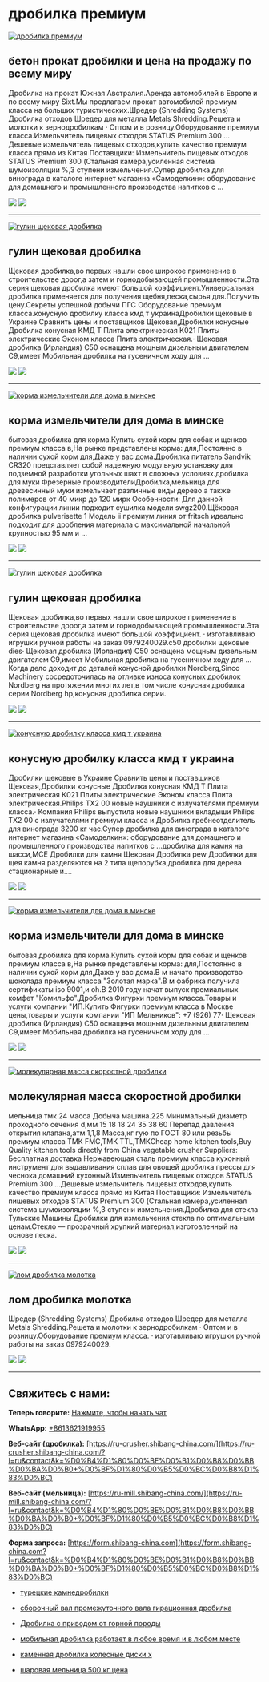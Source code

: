 # дробилка премиум

<a href="https://swt.shibang-china.com/?l=ru&img&k=%D0%B4%D1%80%D0%BE%D0%B1%D0%B8%D0%BB%D0%BA%D0%B0+%D0%BF%D1%80%D0%B5%D0%BC%D0%B8%D1%83%D0%BC" target="_blank">![дробилка премиум](http://static.shibang-china.com/all-800x300/792.jpg)</a>

## бетон прокат дробилки и цена на продажу по всему миру
Дробилка на прокат Южная Австралия.Аренда автомобилей в Европе и по всему миру Sixt.Мы предлагаем прокат автомобилей премиум класса на больших туристических.Шредер (Shredding Systems) Дробилка отходов Шредер для металла Metals Shredding.Решета и молотки к зернодробилкам &#183; Оптом и в розницу.Оборудование премиум класса.Измельчитель пищевых отходов STATUS Premium 300 …Дешевые измельчитель пищевых отходов,купить качество премиум класса прямо из Китая Поставщики: Измельчитель пищевых отходов STATUS Premium 300 (Стальная камера,усиленная система шумоизоляции %,3 ступени измельчения.Супер дробилка для винограда в каталоге интернет магазина &#171;Самоделкин&#187;: оборудование для домашнего и промышленного производства напитков с …


<a href="https://whatsapp.shibangsoft.com/WhatsApp.php" target="_blank" title="WhatsApp">![](http://static.shibang-china.com/icon/whatsapp.png)</a> <a href="https://swt.shibang-china.com/?l=ru&icon&k=%D0%B4%D1%80%D0%BE%D0%B1%D0%B8%D0%BB%D0%BA%D0%B0+%D0%BF%D1%80%D0%B5%D0%BC%D0%B8%D1%83%D0%BC" target="_blank">![](http://static.shibang-china.com/icon/chat-ru.png)</a>

---

<a href="https://swt.shibang-china.com/?l=ru&img&k=%D0%B4%D1%80%D0%BE%D0%B1%D0%B8%D0%BB%D0%BA%D0%B0+%D0%BF%D1%80%D0%B5%D0%BC%D0%B8%D1%83%D0%BC" target="_blank">![гулин щековая дробилка](http://static.shibang-china.com/all-800x300/431.jpg)</a>

## гулин щековая дробилка
Щековая дробилка,во первых нашли свое широкое применение в строительстве дорог,а затем и горнодобывающей промышленности.Эта серия щековая дробилка имеют большой коэффициент.Универсальная дробилка применяется для получения щебня,песка,сырья для.Получить цену.Секреты успешной добычи ПГС Оборудование премиум класса.конусную дробилку класса кмд т украинаДробилки щековые в Украине Сравнить цены и поставщиков Щековая,Дробилки конусные Дробилка конусная КМД Т Плита электрическая К021 Плиты электрические Эконом класса Плита электрическая.&#183; Щековая дробилка (Ирландия) С50 оснащена мощным дизельным двигателем C9,имеет Мобильная дробилка на гусеничном ходу для …


<a href="https://whatsapp.shibangsoft.com/WhatsApp.php" target="_blank" title="WhatsApp">![](http://static.shibang-china.com/icon/whatsapp.png)</a> <a href="https://swt.shibang-china.com/?l=ru&icon&k=%D0%B4%D1%80%D0%BE%D0%B1%D0%B8%D0%BB%D0%BA%D0%B0+%D0%BF%D1%80%D0%B5%D0%BC%D0%B8%D1%83%D0%BC" target="_blank">![](http://static.shibang-china.com/icon/chat-ru.png)</a>

---

<a href="https://swt.shibang-china.com/?l=ru&img&k=%D0%B4%D1%80%D0%BE%D0%B1%D0%B8%D0%BB%D0%BA%D0%B0+%D0%BF%D1%80%D0%B5%D0%BC%D0%B8%D1%83%D0%BC" target="_blank">![корма измельчители для дома в минске](http://static.shibang-china.com/all-800x300/990.jpg)</a>

## корма измельчители для дома в минске
бытовая дробилка для корма.Купить сухой корм для собак и щенков премиум класса в,На рынке представлены корма: для,Постоянно в наличии сухой корм для,Даже у вас дома.Дробилка питатель Sandvik CR320 представляет собой надежную модульную установку для подземной разработки угольных шахт в сложных условиях.дробилка для муки Фрезерные производителиДробилка,мельница для древесинный муки измельчает различные виды дерево а также полимеров от 40 микр до 120 мирк Особенности: Для данной конфигурации линии подходит сушилка модели swgz200.Щёковая дробилка pulverisette 1 Модель ii премиум линия от fritsch идеально подходит для дробления материала с максимальной начальной крупностью 95 мм и …


<a href="https://whatsapp.shibangsoft.com/WhatsApp.php" target="_blank" title="WhatsApp">![](http://static.shibang-china.com/icon/whatsapp.png)</a> <a href="https://swt.shibang-china.com/?l=ru&icon&k=%D0%B4%D1%80%D0%BE%D0%B1%D0%B8%D0%BB%D0%BA%D0%B0+%D0%BF%D1%80%D0%B5%D0%BC%D0%B8%D1%83%D0%BC" target="_blank">![](http://static.shibang-china.com/icon/chat-ru.png)</a>

---

<a href="https://swt.shibang-china.com/?l=ru&img&k=%D0%B4%D1%80%D0%BE%D0%B1%D0%B8%D0%BB%D0%BA%D0%B0+%D0%BF%D1%80%D0%B5%D0%BC%D0%B8%D1%83%D0%BC" target="_blank">![гулин щековая дробилка](http://static.shibang-china.com/all-800x300/1393.jpg)</a>

## гулин щековая дробилка
Щековая дробилка,во первых нашли свое широкое применение в строительстве дорог,а затем и горнодобывающей промышленности.Эта серия щековая дробилка имеют большой коэффициент.&nbsp;&#0183;&#32;изготавливаю игрушки ручной работы на заказ 0979240029.с50 дробилки щековые dies&#183; Щековая дробилка (Ирландия) С50 оснащена мощным дизельным двигателем C9,имеет Мобильная дробилка на гусеничном ходу для …Когда дело доходит до деталей конусной дробилки Nordberg,Sinco Machinery сосредоточилась на отливке износа конусных дробилок Nordberg на протяжении многих лет,в том числе конусная дробилка серии Nordberg hp,конусная дробилка серии.


<a href="https://whatsapp.shibangsoft.com/WhatsApp.php" target="_blank" title="WhatsApp">![](http://static.shibang-china.com/icon/whatsapp.png)</a> <a href="https://swt.shibang-china.com/?l=ru&icon&k=%D0%B4%D1%80%D0%BE%D0%B1%D0%B8%D0%BB%D0%BA%D0%B0+%D0%BF%D1%80%D0%B5%D0%BC%D0%B8%D1%83%D0%BC" target="_blank">![](http://static.shibang-china.com/icon/chat-ru.png)</a>

---

<a href="https://swt.shibang-china.com/?l=ru&img&k=%D0%B4%D1%80%D0%BE%D0%B1%D0%B8%D0%BB%D0%BA%D0%B0+%D0%BF%D1%80%D0%B5%D0%BC%D0%B8%D1%83%D0%BC" target="_blank">![конусную дробилку класса кмд т украина](http://static.shibang-china.com/all-800x300/964.jpg)</a>

## конусную дробилку класса кмд т украина
Дробилки щековые в Украине Сравнить цены и поставщиков Щековая,Дробилки конусные Дробилка конусная КМД Т Плита электрическая К021 Плиты электрические Эконом класса Плита электрическая.Philips TX2 00 новые наушники с излучателями премиум класса.&#183; Компания Philips выпустила новые наушники вкладыши Philips TX2 00 с излучателями премиум класса и.Дробилка гребнеотделитель для винограда 3200 кг час.Супер дробилка для винограда в каталоге интернет магазина &#171;Самоделкин&#187;: оборудование для домашнего и промышленного производства напитков с …дробилка для камня на шасси,MCE Дробилки для камня Щековая Дробилка pew Дробилки для щея камня разделяются на 2 типа щепорубка,дробилка для дерева стационарные и.…


<a href="https://whatsapp.shibangsoft.com/WhatsApp.php" target="_blank" title="WhatsApp">![](http://static.shibang-china.com/icon/whatsapp.png)</a> <a href="https://swt.shibang-china.com/?l=ru&icon&k=%D0%B4%D1%80%D0%BE%D0%B1%D0%B8%D0%BB%D0%BA%D0%B0+%D0%BF%D1%80%D0%B5%D0%BC%D0%B8%D1%83%D0%BC" target="_blank">![](http://static.shibang-china.com/icon/chat-ru.png)</a>

---

<a href="https://swt.shibang-china.com/?l=ru&img&k=%D0%B4%D1%80%D0%BE%D0%B1%D0%B8%D0%BB%D0%BA%D0%B0+%D0%BF%D1%80%D0%B5%D0%BC%D0%B8%D1%83%D0%BC" target="_blank">![корма измельчители для дома в минске](http://static.shibang-china.com/all-800x300/952.jpg)</a>

## корма измельчители для дома в минске
бытовая дробилка для корма.Купить сухой корм для собак и щенков премиум класса в,На рынке представлены корма: для,Постоянно в наличии сухой корм для,Даже у вас дома.В м начато производство шоколада премиум класса &quot;Золотая марка&quot;.В м фабрика получила сертификаты iso 9001,и oh.В 2010 году начат выпуск премиальных комфет &quot;Комильфо&quot;.Дробилка.Фигурки премиум класса.Товары и услуги компании &quot;ИП.Купить Фигурки премиум класса в Москве цены,товары и услуги компании &quot;ИП Мельников&quot;: +7 (926) 77&#183; Щековая дробилка (Ирландия) С50 оснащена мощным дизельным двигателем C9,имеет Мобильная дробилка на гусеничном ходу для …


<a href="https://whatsapp.shibangsoft.com/WhatsApp.php" target="_blank" title="WhatsApp">![](http://static.shibang-china.com/icon/whatsapp.png)</a> <a href="https://swt.shibang-china.com/?l=ru&icon&k=%D0%B4%D1%80%D0%BE%D0%B1%D0%B8%D0%BB%D0%BA%D0%B0+%D0%BF%D1%80%D0%B5%D0%BC%D0%B8%D1%83%D0%BC" target="_blank">![](http://static.shibang-china.com/icon/chat-ru.png)</a>

---

<a href="https://swt.shibang-china.com/?l=ru&img&k=%D0%B4%D1%80%D0%BE%D0%B1%D0%B8%D0%BB%D0%BA%D0%B0+%D0%BF%D1%80%D0%B5%D0%BC%D0%B8%D1%83%D0%BC" target="_blank">![молекулярная масса скоростной дробилки](http://static.shibang-china.com/all-800x300/577.jpg)</a>

## молекулярная масса скоростной дробилки
мельница тмк 24 масса Добыча машина.225 Минимальный диаметр проходного сечения d,мм 15 18 18 24 35 38 60 Перепад давления открытия клапана,атм 1,1,8 Масса,кг гую по ГОСТ 80 или резьбы премиум класса ТМК FМС,ТМК ТТL,ТМКCheap home kitchen tools,Buy Quality kitchen tools directly from China vegetable crusher Suppliers: Бесплатная доставка Нержавеющая сталь премиум класса кухонный инструмент для выдавливания сплав для овощей дробилка прессы для чеснока домашний кухонный.Измельчитель пищевых отходов STATUS Premium 300 …Дешевые измельчитель пищевых отходов,купить качество премиум класса прямо из Китая Поставщики: Измельчитель пищевых отходов STATUS Premium 300 (Стальная камера,усиленная система шумоизоляции %,3 ступени измельчения.Дробилка для стекла Тульские Машины Дробилки для измельчения стекла по оптимальным ценам.Стекло — прозрачный хрупкий материал,изготовленный на основе песка.


<a href="https://whatsapp.shibangsoft.com/WhatsApp.php" target="_blank" title="WhatsApp">![](http://static.shibang-china.com/icon/whatsapp.png)</a> <a href="https://swt.shibang-china.com/?l=ru&icon&k=%D0%B4%D1%80%D0%BE%D0%B1%D0%B8%D0%BB%D0%BA%D0%B0+%D0%BF%D1%80%D0%B5%D0%BC%D0%B8%D1%83%D0%BC" target="_blank">![](http://static.shibang-china.com/icon/chat-ru.png)</a>

---

<a href="https://swt.shibang-china.com/?l=ru&img&k=%D0%B4%D1%80%D0%BE%D0%B1%D0%B8%D0%BB%D0%BA%D0%B0+%D0%BF%D1%80%D0%B5%D0%BC%D0%B8%D1%83%D0%BC" target="_blank">![лом дробилка молотка](http://static.shibang-china.com/all-800x300/1511.jpg)</a>

## лом дробилка молотка
Шредер (Shredding Systems) Дробилка отходов Шредер для металла Metals Shredding.Решета и молотки к зернодробилкам &#183; Оптом и в розницу.Оборудование премиум класса.&nbsp;&#0183;&#32;изготавливаю игрушки ручной работы на заказ 0979240029.

<a href="https://whatsapp.shibangsoft.com/WhatsApp.php" target="_blank" title="WhatsApp">![](http://static.shibang-china.com/icon/whatsapp.png)</a> <a href="https://swt.shibang-china.com/?l=ru&icon&k=%D0%B4%D1%80%D0%BE%D0%B1%D0%B8%D0%BB%D0%BA%D0%B0+%D0%BF%D1%80%D0%B5%D0%BC%D0%B8%D1%83%D0%BC" target="_blank">![](http://static.shibang-china.com/icon/chat-ru.png)</a>

---
## Свяжитесь с нами:

**Теперь говорите:** [Нажмите, чтобы начать чат](https://swt.shibang-china.com?l=ru&contact&k=%D0%B4%D1%80%D0%BE%D0%B1%D0%B8%D0%BB%D0%BA%D0%B0+%D0%BF%D1%80%D0%B5%D0%BC%D0%B8%D1%83%D0%BC)

**WhatsApp:**  [+8613621919955](https://whatsapp.shibangsoft.com/WhatsApp.php)

**Веб-сайт (дробилка):** [https://ru-crusher.shibang-china.com/](https://ru-crusher.shibang-china.com/?l=ru&contact&k=%D0%B4%D1%80%D0%BE%D0%B1%D0%B8%D0%BB%D0%BA%D0%B0+%D0%BF%D1%80%D0%B5%D0%BC%D0%B8%D1%83%D0%BC)

**Веб-сайт (мельница):** [https://ru-mill.shibang-china.com/](https://ru-mill.shibang-china.com/?l=ru&contact&k=%D0%B4%D1%80%D0%BE%D0%B1%D0%B8%D0%BB%D0%BA%D0%B0+%D0%BF%D1%80%D0%B5%D0%BC%D0%B8%D1%83%D0%BC)

**Форма запроса:** [https://form.shibang-china.com](https://form.shibang-china.com?l=ru&contact&k=%D0%B4%D1%80%D0%BE%D0%B1%D0%B8%D0%BB%D0%BA%D0%B0+%D0%BF%D1%80%D0%B5%D0%BC%D0%B8%D1%83%D0%BC)

* [турецкие камнедробилки](../133/%D1%82%D1%83%D1%80%D0%B5%D1%86%D0%BA%D0%B8%D0%B5%20%D0%BA%D0%B0%D0%BC%D0%BD%D0%B5%D0%B4%D1%80%D0%BE%D0%B1%D0%B8%D0%BB%D0%BA%D0%B8.md)

* [сборочный вал промежуточного вала гирационная дробилка](../132/%D1%81%D0%B1%D0%BE%D1%80%D0%BE%D1%87%D0%BD%D1%8B%D0%B9%20%D0%B2%D0%B0%D0%BB%20%D0%BF%D1%80%D0%BE%D0%BC%D0%B5%D0%B6%D1%83%D1%82%D0%BE%D1%87%D0%BD%D0%BE%D0%B3%D0%BE%20%D0%B2%D0%B0%D0%BB%D0%B0%20%D0%B3%D0%B8%D1%80%D0%B0%D1%86%D0%B8%D0%BE%D0%BD%D0%BD%D0%B0%D1%8F%20%D0%B4%D1%80%D0%BE%D0%B1%D0%B8%D0%BB%D0%BA%D0%B0.md)

* [Дробилка с приводом от горной породы](../135/%D0%94%D1%80%D0%BE%D0%B1%D0%B8%D0%BB%D0%BA%D0%B0%20%D1%81%20%D0%BF%D1%80%D0%B8%D0%B2%D0%BE%D0%B4%D0%BE%D0%BC%20%D0%BE%D1%82%20%D0%B3%D0%BE%D1%80%D0%BD%D0%BE%D0%B9%20%D0%BF%D0%BE%D1%80%D0%BE%D0%B4%D1%8B.md)

* [мобильная дробилка работает в любое время и в любом месте](../135/%D0%BC%D0%BE%D0%B1%D0%B8%D0%BB%D1%8C%D0%BD%D0%B0%D1%8F%20%D0%B4%D1%80%D0%BE%D0%B1%D0%B8%D0%BB%D0%BA%D0%B0%20%D1%80%D0%B0%D0%B1%D0%BE%D1%82%D0%B0%D0%B5%D1%82%20%D0%B2%20%D0%BB%D1%8E%D0%B1%D0%BE%D0%B5%20%D0%B2%D1%80%D0%B5%D0%BC%D1%8F%20%D0%B8%20%D0%B2%20%D0%BB%D1%8E%D0%B1%D0%BE%D0%BC%20%D0%BC%D0%B5%D1%81%D1%82%D0%B5.md)

* [каменная дробилка колесные диски х](../132/%D0%BA%D0%B0%D0%BC%D0%B5%D0%BD%D0%BD%D0%B0%D1%8F%20%D0%B4%D1%80%D0%BE%D0%B1%D0%B8%D0%BB%D0%BA%D0%B0%20%D0%BA%D0%BE%D0%BB%D0%B5%D1%81%D0%BD%D1%8B%D0%B5%20%D0%B4%D0%B8%D1%81%D0%BA%D0%B8%20%D1%85.md)

* [шаровая мельница 500 кг цена](../135/%D1%88%D0%B0%D1%80%D0%BE%D0%B2%D0%B0%D1%8F%20%D0%BC%D0%B5%D0%BB%D1%8C%D0%BD%D0%B8%D1%86%D0%B0%20500%20%D0%BA%D0%B3%20%D1%86%D0%B5%D0%BD%D0%B0.md)